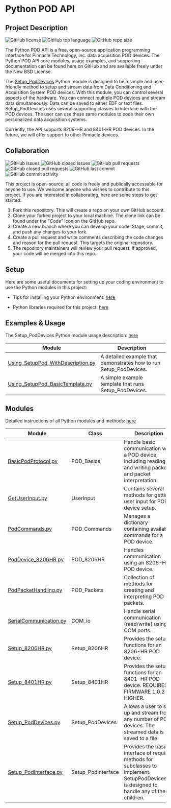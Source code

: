 # Python POD API

## Project Description 

![GitHub license](https://img.shields.io/github/license/Pinnacle-Technology-Inc/Python-POD-API)
![GitHub top language](https://img.shields.io/github/languages/top/Pinnacle-Technology-Inc/Python-POD-API)
![GitHub repo size](https://img.shields.io/github/repo-size/Pinnacle-Technology-Inc/Python-POD-API)

The Python POD API is a free, open-source application programming interface for Pinnacle Technology, Inc. data acquisition POD devices. The Python POD API core modules, usage examples, and supporting documentation can be found here on GitHub and are available freely under the New BSD License. 

The [Setup_PodDevices](https://github.com/Pinnacle-Technology-Inc/Python-POD-API/blob/integration/Documents/Setup_PodDevices-Usage.pdf) Python module is designed to be a simple and user-friendly method to setup and stream data from Data Conditioning and Acquisition System POD devices. With this module, you can control several aspects of the hardware. You can connect multiple POD devices and stream data simultaneously. Data can be saved to either EDF or text files. Setup_PodDevices uses several supporting classes to interface with the POD devices. The user can use these same modules to code their own personalized data acquisition systems. 

Currently, the API supports 8206-HR and 8401-HR POD devices. In the future, we will offer support to other Pinnacle devices. 

## Collaboration 

![GitHub issues](https://img.shields.io/github/issues-raw/Pinnacle-Technology-Inc/Python-POD-API)
![GitHub closed issues](https://img.shields.io/github/issues-closed-raw/Pinnacle-Technology-Inc/Python-POD-API)
![GitHub pull requests](https://img.shields.io/github/issues-pr-raw/Pinnacle-Technology-Inc/Python-POD-API)
![GitHub closed pull requests](https://img.shields.io/github/issues-pr-closed-raw/Pinnacle-Technology-Inc/Python-POD-API)
![GitHub last commit](https://img.shields.io/github/last-commit/Pinnacle-Technology-Inc/Python-POD-API)
![GitHub commit activity](https://img.shields.io/github/commit-activity/m/Pinnacle-Technology-Inc/Python-POD-API)

This project is open-source; all code is freely and publically accessable for anyone to use. We welcome anyone who wishes to contribute to this project. If you are interested in collaborating, here are some steps to get started: 

1. Fork this repository. This will create a repo on your own GitHub account.
2. Clone your forked project to your local machine. The clone link can be found under the "Code" icon on the GitHub repo.
3. Create a new branch where you can develop your code. Stage, commit, and push any changes to your fork.
4. Create a pull request and write comments describing the code changes and reason for the pull request. This targets the original repository.
5. The repository maintainers will review your pull request. If approved, your code will be merged into this repo. 

## Setup

Here are some useful documents for setting up your coding environment to use the Python modules in this project:

* Tips for installing your Python environment: [here](https://github.com/Pinnacle-Technology-Inc/Python-POD-API/blob/integration/Documents/PythonEnviornmentTips.txt)

* Python libraries required for this project: [here](https://github.com/Pinnacle-Technology-Inc/Python-POD-API/blob/integration/Documents/PyEnvRequirements.txt)

## Examples & Usage 

The Setup_PodDevices Python module usage description: [here](https://github.com/Pinnacle-Technology-Inc/Python-POD-API/blob/integration/Documents/Setup_PodDevices-Usage.pdf)

| Module                             | Description                                                   |
|------------------------------------|---------------------------------------------------------------|
| [Using_SetupPod_WithDescription.py](https://github.com/Pinnacle-Technology-Inc/Python-POD-API/blob/integration/Code/Examples/Using_SetupPod_WithDescription.py)               | A detailed example that demonstrates how to run Setup_PodDevices. |
| [Using_SetupPod_BasicTemplate.py](https://github.com/Pinnacle-Technology-Inc/Python-POD-API/blob/integration/Code/Examples/Using_SetupPod_BasicTemplate.py) | A simple example template that runs Setup_PodDevices.             |


## Modules 

Detailed instructions of all Python modules and methods: [here](https://github.com/Pinnacle-Technology-Inc/Python-POD-API/blob/integration/Documents/CodeDocumentation.pdf)

| Module                 | Class        | Description                                                                                                     |
|------------------------|--------------|-----------------------------------------------------------------------------------------------------------------|
| [BasicPodProtocol.py](https://github.com/Pinnacle-Technology-Inc/Python-POD-API/blob/integration/Code/Modules/BasicPodProtocol.py)    | POD_Basics   | Handle basic communication with a POD device, including reading and writing packets and packet interpretation.  |
| [GetUserInput.py](https://github.com/Pinnacle-Technology-Inc/Python-POD-API/blob/integration/Code/Modules/GetUserInput.py) | UserInput | Contains several methods for getting user input for POD device setup. |
| [PodCommands.py](https://github.com/Pinnacle-Technology-Inc/Python-POD-API/blob/integration/Code/Modules/PodCommands.py)         | POD_Commands | Manages a dictionary containing available commands for a POD device. |
| [PodDevice_8206HR.py](https://github.com/Pinnacle-Technology-Inc/Python-POD-API/blob/integration/Code/Modules/PodDevice_8206HR.py)    | POD_8206HR   | Handles communication using an 8206-HR POD device. |
| [PodPacketHandling.py](https://github.com/Pinnacle-Technology-Inc/Python-POD-API/blob/integration/Code/Modules/PodPacketHandling.py)   | POD_Packets  | Collection of methods for creating and interpreting POD packets. |
| [SerialCommunication.py](https://github.com/Pinnacle-Technology-Inc/Python-POD-API/blob/integration/Code/Modules/SerialCommunication.py) | COM_io       | Handle serial communication (read/write) using COM ports. |
| [Setup_8206HR.py](https://github.com/Pinnacle-Technology-Inc/Python-POD-API/blob/integration/Code/Modules/Setup_8206HR.py) | Setup_8206HR | Provides the setup functions for an 8206-HR POD device. |
| [Setup_8401HR.py](https://github.com/Pinnacle-Technology-Inc/Python-POD-API/blob/integration/Code/Modules/Setup_8401HR.py) | Setup_8401HR | Provides the setup functions for an 8401-HR POD device. REQUIRES FIRMWARE 1.0.2 OR HIGHER. | 
| [Setup_PodDevices.py](https://github.com/Pinnacle-Technology-Inc/Python-POD-API/blob/integration/Code/Modules/Setup_PodDevices.py) | Setup_PodDevices | Allows a user to set up and stream from any number of POD devices. The streamed data is saved to a file. |
| [Setup_PodInterface.py](https://github.com/Pinnacle-Technology-Inc/Python-POD-API/blob/integration/Code/Modules/Setup_PodInterface.py) | Setup_PodInterface | Provides the basic interface of required methods for subclasses to implement. SetupPodDevices.py is designed to handle any of these children. |
